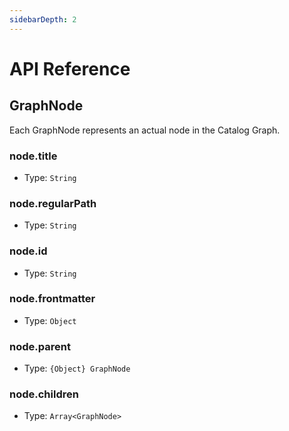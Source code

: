 ```yaml
---
sidebarDepth: 2
---
```


# API Reference

## GraphNode

Each GraphNode represents an actual node in the Catalog Graph.

### node.title

* Type: `String`

### node.regularPath

* Type: `String`

### node.id

* Type: `String`

### node.frontmatter

* Type: `Object`

### node.parent

* Type: `{Object} GraphNode`

### node.children

* Type: `Array<GraphNode>`
